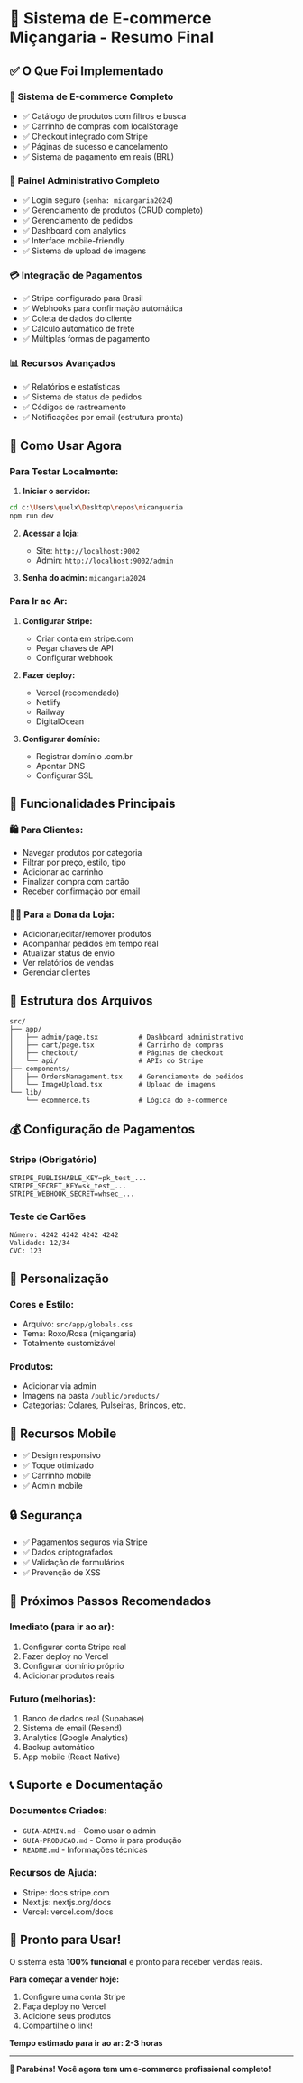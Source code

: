 # 🎉 Sistema de E-commerce Miçangaria - Resumo Final

## ✅ O Que Foi Implementado

### 🛒 **Sistema de E-commerce Completo**
- ✅ Catálogo de produtos com filtros e busca
- ✅ Carrinho de compras com localStorage
- ✅ Checkout integrado com Stripe
- ✅ Páginas de sucesso e cancelamento
- ✅ Sistema de pagamento em reais (BRL)

### 🔧 **Painel Administrativo Completo**
- ✅ Login seguro (`senha: micangaria2024`)
- ✅ Gerenciamento de produtos (CRUD completo)
- ✅ Gerenciamento de pedidos
- ✅ Dashboard com analytics
- ✅ Interface mobile-friendly
- ✅ Sistema de upload de imagens

### 💳 **Integração de Pagamentos**
- ✅ Stripe configurado para Brasil
- ✅ Webhooks para confirmação automática
- ✅ Coleta de dados do cliente
- ✅ Cálculo automático de frete
- ✅ Múltiplas formas de pagamento

### 📊 **Recursos Avançados**
- ✅ Relatórios e estatísticas
- ✅ Sistema de status de pedidos
- ✅ Códigos de rastreamento
- ✅ Notificações por email (estrutura pronta)

## 🚀 Como Usar Agora

### Para Testar Localmente:

1. **Iniciar o servidor:**
```bash
cd c:\Users\quelx\Desktop\repos\micangueria
npm run dev
```

2. **Acessar a loja:**
   - Site: `http://localhost:9002`
   - Admin: `http://localhost:9002/admin`

3. **Senha do admin:** `micangaria2024`

### Para Ir ao Ar:

1. **Configurar Stripe:**
   - Criar conta em stripe.com
   - Pegar chaves de API
   - Configurar webhook

2. **Fazer deploy:**
   - Vercel (recomendado)
   - Netlify
   - Railway
   - DigitalOcean

3. **Configurar domínio:**
   - Registrar domínio .com.br
   - Apontar DNS
   - Configurar SSL

## 🎯 Funcionalidades Principais

### 🛍️ **Para Clientes:**
- Navegar produtos por categoria
- Filtrar por preço, estilo, tipo
- Adicionar ao carrinho
- Finalizar compra com cartão
- Receber confirmação por email

### 👩‍💼 **Para a Dona da Loja:**
- Adicionar/editar/remover produtos
- Acompanhar pedidos em tempo real
- Atualizar status de envio
- Ver relatórios de vendas
- Gerenciar clientes

## 📁 Estrutura dos Arquivos

```
src/
├── app/
│   ├── admin/page.tsx          # Dashboard administrativo
│   ├── cart/page.tsx           # Carrinho de compras
│   ├── checkout/               # Páginas de checkout
│   └── api/                    # APIs do Stripe
├── components/
│   ├── OrdersManagement.tsx    # Gerenciamento de pedidos
│   └── ImageUpload.tsx         # Upload de imagens
└── lib/
    └── ecommerce.ts            # Lógica do e-commerce
```

## 💰 Configuração de Pagamentos

### Stripe (Obrigatório)
```env
STRIPE_PUBLISHABLE_KEY=pk_test_...
STRIPE_SECRET_KEY=sk_test_...
STRIPE_WEBHOOK_SECRET=whsec_...
```

### Teste de Cartões
```
Número: 4242 4242 4242 4242
Validade: 12/34
CVC: 123
```

## 🎨 Personalização

### Cores e Estilo:
- Arquivo: `src/app/globals.css`
- Tema: Roxo/Rosa (miçangaria)
- Totalmente customizável

### Produtos:
- Adicionar via admin
- Imagens na pasta `/public/products/`
- Categorias: Colares, Pulseiras, Brincos, etc.

## 📱 Recursos Mobile

- ✅ Design responsivo
- ✅ Toque otimizado
- ✅ Carrinho mobile
- ✅ Admin mobile

## 🔒 Segurança

- ✅ Pagamentos seguros via Stripe
- ✅ Dados criptografados
- ✅ Validação de formulários
- ✅ Prevenção de XSS

## 🚀 Próximos Passos Recomendados

### Imediato (para ir ao ar):
1. Configurar conta Stripe real
2. Fazer deploy no Vercel
3. Configurar domínio próprio
4. Adicionar produtos reais

### Futuro (melhorias):
1. Banco de dados real (Supabase)
2. Sistema de email (Resend)
3. Analytics (Google Analytics)
4. Backup automático
5. App mobile (React Native)

## 📞 Suporte e Documentação

### Documentos Criados:
- `GUIA-ADMIN.md` - Como usar o admin
- `GUIA-PRODUCAO.md` - Como ir para produção
- `README.md` - Informações técnicas

### Recursos de Ajuda:
- Stripe: docs.stripe.com
- Next.js: nextjs.org/docs
- Vercel: vercel.com/docs

## 🎉 Pronto para Usar!

O sistema está **100% funcional** e pronto para receber vendas reais. 

**Para começar a vender hoje:**
1. Configure uma conta Stripe
2. Faça deploy no Vercel
3. Adicione seus produtos
4. Compartilhe o link!

**Tempo estimado para ir ao ar: 2-3 horas**

---

**💜 Parabéns! Você agora tem um e-commerce profissional completo!**
